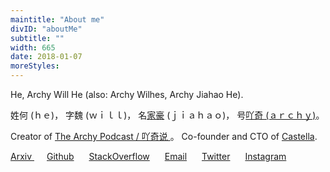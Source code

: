 ```yaml
---
maintitle: "About me"
divID: "aboutMe"
subtitle: ""
width: 665
date: 2018-01-07
moreStyles:
---
```


He, Archy Will He (also: Archy Wilhes, Archy Jiahao He).

姓何 (ｈｅ)， 字魏 (ｗｉｌｌ)， 名[家豪](https://wiki.mbalib.com/wiki/%E5%AE%B6%E8%B1%AA%E5%A8%81%E5%A3%AB%E5%BF%8C) (ｊｉａｈａｏ)， 号[吖奇 (ａｒｃｈｙ)](https://0a.io/%E9%98%BF%E5%A5%87.txt)。

Creator of [The Archy Podcast / 吖奇说 ](https://archy.sh)。 Co-founder and CTO of [Castella](https://castella.art).


<a style="margin-right:20px" target="_blank" href="https://arxiv.org/search/?query=Wilhes%2C+Archy&searchtype=author&order=-announced_date_first&size=50">Arxiv
</a>
<a style="margin-right:20px" target="_blank" href="http://github.com/archywillhe">Github</a>
<a style="margin-right:20px" target="_blank" href="https://stackoverflow.com/users/2041954/archy-wilhes-%E9%AD%8F%E4%BD%95">StackOverflow</a>
<a style="margin-right:20px" target="_blank" href="http://0a.io/mail.txt">Email</a>
<a style="margin-right:20px" target="_blank" href="http://twitter.com/archyshuo">Twitter</a>
<a style="margin-right:20px" target="_blank" href="http://instagram.com/arrchyy">Instagram</a>
